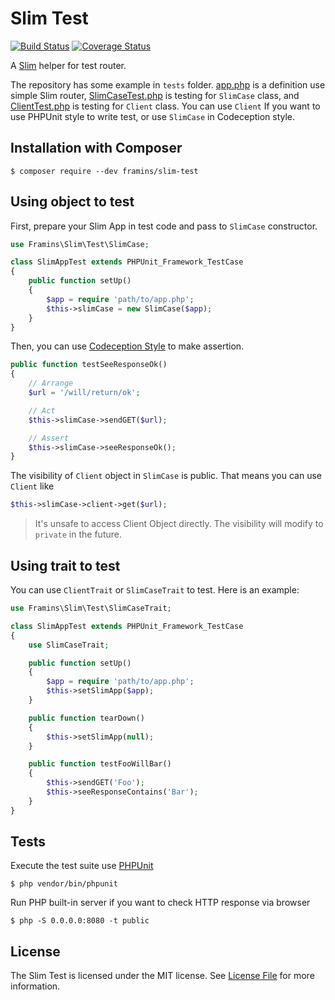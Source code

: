 # Slim Test

[![Build Status](https://travis-ci.org/Framins/slim-test.svg?branch=master)](https://travis-ci.org/Framins/slim-test)
[![Coverage Status](https://coveralls.io/repos/github/Framins/slim-test/badge.svg)](https://coveralls.io/github/Framins/slim-test)

A [Slim][] helper for test router.

The repository has some example in `tests` folder. [app.php](/app.php) is a definition use simple Slim router, [SlimCaseTest.php](/tests/SlimCaseTest.php) is testing for `SlimCase` class, and [ClientTest.php](/tests/ClientTest.php) is testing for `Client` class. You can use `Client` If you want to use PHPUnit style to write test, or use `SlimCase` in Codeception style.

## Installation with Composer

    $ composer require --dev framins/slim-test

## Using object to test

First, prepare your Slim App in test code and pass to `SlimCase` constructor.

```php
use Framins\Slim\Test\SlimCase;

class SlimAppTest extends PHPUnit_Framework_TestCase
{
    public function setUp()
    {
        $app = require 'path/to/app.php';
        $this->slimCase = new SlimCase($app);
    }
}
```

Then, you can use [Codeception Style](http://codeception.com/docs/modules/REST) to make assertion.

```php
public function testSeeResponseOk()
{
    // Arrange
    $url = '/will/return/ok';

    // Act
    $this->slimCase->sendGET($url);

    // Assert
    $this->slimCase->seeResponseOk();
}
```

The visibility of `Client` object in `SlimCase` is public. That means you can use `Client` like

```php
$this->slimCase->client->get($url);
```

> It's unsafe to access Client Object directly. The visibility will modify to `private` in the future.

## Using trait to test

You can use `ClientTrait` or `SlimCaseTrait` to test. Here is an example:

```php
use Framins\Slim\Test\SlimCaseTrait;

class SlimAppTest extends PHPUnit_Framework_TestCase
{
    use SlimCaseTrait;

    public function setUp()
    {
        $app = require 'path/to/app.php';
        $this->setSlimApp($app);
    }

    public function tearDown()
    {
        $this->setSlimApp(null);
    }

    public function testFooWillBar()
    {
        $this->sendGET('Foo');
        $this->seeResponseContains('Bar');
    }
}
```


## Tests

Execute the test suite use [PHPUnit][]

    $ php vendor/bin/phpunit

Run PHP built-in server if you want to check HTTP response via browser

    $ php -S 0.0.0.0:8080 -t public

## License

The Slim Test is licensed under the MIT license. See [License File](LICENSE) for more information.

[PHPUnit]: https://phpunit.de/
[Slim]: http://www.slimframework.com/
